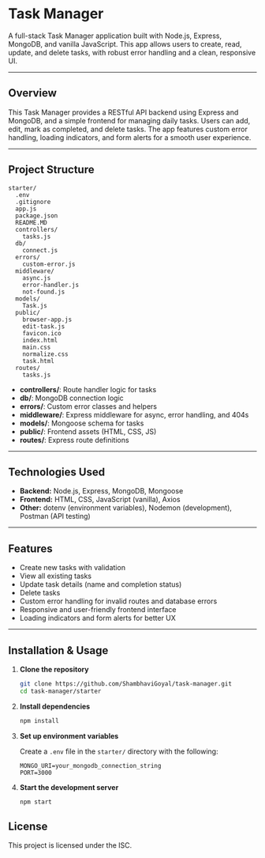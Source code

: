 # Task Manager

A full-stack Task Manager application built with Node.js, Express, MongoDB, and vanilla JavaScript. This app allows users to create, read, update, and delete tasks, with robust error handling and a clean, responsive UI.

---

## Overview

This Task Manager provides a RESTful API backend using Express and MongoDB, and a simple frontend for managing daily tasks. Users can add, edit, mark as completed, and delete tasks. The app features custom error handling, loading indicators, and form alerts for a smooth user experience.

---

## Project Structure

```
starter/
  .env
  .gitignore
  app.js
  package.json
  README.MD
  controllers/
    tasks.js
  db/
    connect.js
  errors/
    custom-error.js
  middleware/
    async.js
    error-handler.js
    not-found.js
  models/
    Task.js
  public/
    browser-app.js
    edit-task.js
    favicon.ico
    index.html
    main.css
    normalize.css
    task.html
  routes/
    tasks.js
```

- **controllers/**: Route handler logic for tasks
- **db/**: MongoDB connection logic
- **errors/**: Custom error classes and helpers
- **middleware/**: Express middleware for async, error handling, and 404s
- **models/**: Mongoose schema for tasks
- **public/**: Frontend assets (HTML, CSS, JS)
- **routes/**: Express route definitions

---

## Technologies Used

- **Backend:** Node.js, Express, MongoDB, Mongoose
- **Frontend:** HTML, CSS, JavaScript (vanilla), Axios
- **Other:** dotenv (environment variables), Nodemon (development), Postman (API testing)

---

## Features

- Create new tasks with validation
- View all existing tasks
- Update task details (name and completion status)
- Delete tasks
- Custom error handling for invalid routes and database errors
- Responsive and user-friendly frontend interface
- Loading indicators and form alerts for better UX

---

## Installation & Usage

1. **Clone the repository**
   ```bash
   git clone https://github.com/ShambhaviGoyal/task-manager.git
   cd task-manager/starter
   ```

2. **Install dependencies**
   ```bash
   npm install
   ```

3. **Set up environment variables**

   Create a `.env` file in the `starter/` directory with the following:
   ```
   MONGO_URI=your_mongodb_connection_string
   PORT=3000
   ```

4. **Start the development server**
   ```bash
   npm start
   ```

## License

This project is licensed under the ISC.